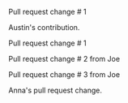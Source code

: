 
Pull request change # 1

Austin's contribution.

Pull request change # 1


Pull request change # 2 from Joe

Pull request change # 3 from Joe 

Anna's pull request change.


